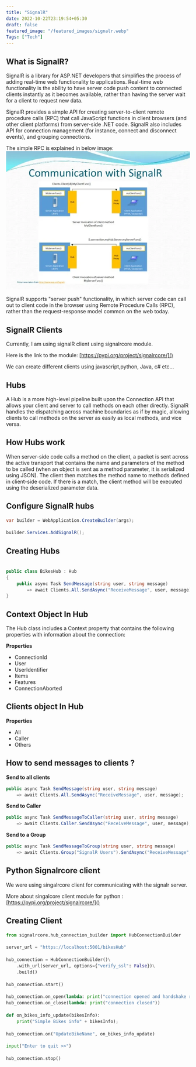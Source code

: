 ```yaml
---
title: "SignalR"
date: 2022-10-22T23:19:54+05:30
draft: false
featured_image: "/featured_images/signalr.webp"
Tags: ["Tech"]
---
```


## What is SignalR?

SignalR is a library for ASP.NET developers that simplifies the process of adding real-time web functionality to applications. Real-time web functionality is the ability to have server code push content to connected clients instantly as it becomes available, rather than having the server wait for a client to request new data.

SignalR provides a simple API for creating server-to-client remote procedure calls (RPC) that call JavaScript functions in client browsers (and other client platforms) from server-side .NET code. SignalR also includes API for connection management (for instance, connect and disconnect events), and grouping connections.

The simple RPC is explained in below image:
![Communication](/images/signalr/signalr_communication.webp)

SignalR supports "server push" functionality, in which server code can call out to client code in the browser using Remote Procedure Calls (RPC), rather than the request-response model common on the web today.

## SignalR Clients

Currently, I am using signalR client using signalrcore module.

Here is the link to the module: [https://pypi.org/project/signalrcore/]()

We can create different clients using javascript,python, Java, c# etc...

## Hubs

A Hub is a more high-level pipeline built upon the Connection API that allows your client and server to call methods on each other directly. SignalR handles the dispatching across machine boundaries as if by magic, allowing clients to call methods on the server as easily as local methods, and vice versa.

## How Hubs work

When server-side code calls a method on the client, a packet is sent across the active transport that contains the name and parameters of the method to be called (when an object is sent as a method parameter, it is serialized using JSON). The client then matches the method name to methods defined in client-side code. If there is a match, the client method will be executed using the deserialized parameter data.

## Configure SignalR hubs

``` c#
var builder = WebApplication.CreateBuilder(args);

builder.Services.AddSignalR();
```

## Creating Hubs

``` c#

public class BikesHub : Hub
{
    public async Task SendMessage(string user, string message)
        => await Clients.All.SendAsync("ReceiveMessage", user, message);
}

```

## Context Object In Hub

The Hub class includes a Context property that contains the following properties with information about the connection:

**Properties**

* ConnectionId
* User
* UserIdentifier
* Items
* Features
* ConnectionAborted

## Clients object In Hub

**Properties**

* All
* Caller
* Others

## How to send messages to clients ?

**Send to all clients**

``` c#
public async Task SendMessage(string user, string message)
    => await Clients.All.SendAsync("ReceiveMessage", user, message);
```

**Send to Caller**

``` c#
public async Task SendMessageToCaller(string user, string message)
    => await Clients.Caller.SendAsync("ReceiveMessage", user, message);
```

**Send to a Group**

``` c#
public async Task SendMessageToGroup(string user, string message)
    => await Clients.Group("SignalR Users").SendAsync("ReceiveMessage", user, message);
```

## Python Signalrcore client

We were using singalrcore client for communicating with the signalr server.

More about singalcore client module for python : [https://pypi.org/project/signalrcore/]()

## Creating Client

``` python
from signalrcore.hub_connection_builder import HubConnectionBuilder

server_url = "https://localhost:5001/bikesHub"

hub_connection = HubConnectionBuilder()\
    .with_url(server_url, options={"verify_ssl": False})\
    .build()

hub_connection.start()

hub_connection.on_open(lambda: print("connection opened and handshake received ready to send messages"))
hub_connection.on_close(lambda: print("connection closed"))

def on_bikes_info_update(bikesInfo):
    print("Simple Bikes info" + bikesInfo);

hub_connection.on("UpdateBikeName", on_bikes_info_update)

input("Enter to quit >>")

hub_connection.stop()
```

